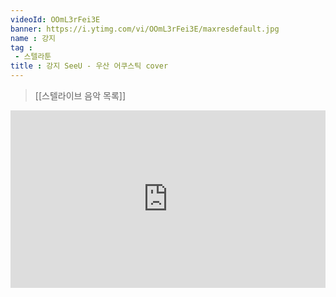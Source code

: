 ```yaml
---
videoId: OOmL3rFei3E
banner: https://i.ytimg.com/vi/OOmL3rFei3E/maxresdefault.jpg
name : 강지
tag : 
 - 스텔라툰
title : 강지 SeeU - 우산 어쿠스틱 cover
---
```

> [[스텔라이브 음악 목록]]
<div style="position:relative;width:100%;padding-bottom:56.25%"><iframe style="width:100%;height:100%; position:absolute"  src="https://www.youtube.com/embed/OOmL3rFei3E"  frameborder="0" allow="accelerometer; autoplay; clipboard-write; encrypted-media; gyroscope; picture-in-picture; web-share" allowfullscreen></iframe></div>